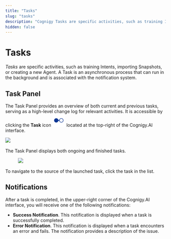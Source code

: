 ```yaml
---
title: "Tasks" 
slug: "tasks"
description: "Cognigy Tasks are specific activities, such as training Intents, importing Snapshots, or creating a new Agent. A Task is an asynchronous process that can run in the background and is associated with the notification system."
hidden: false 
---
```

# Tasks

_Tasks_ are specific activities, such as training Intents, importing Snapshots, or creating a new Agent. A Task is an asynchronous process that can run in the background and is associated with the notification system.

## Task Panel

The Task Panel provides an overview of both current and previous tasks,
serving as a high-level change log for relevant activities.
It is accessible by clicking the **Task** icon ![task-menu](../../../assets/icons/task-menu.svg) located at the top-right of the Cognigy.AI interface.

<div class="right-image">
  <img class="image-center" src="{{config.site_url}}ai/resources/images/toolbar_taskmenu.png">
</div>

The Task Panel displays both ongoing and finished tasks.

<figure>
  <img class="image-center" src="{{config.site_url}}ai/resources/images/task-panel.png"/>
</figure>

To navigate to the source of the launched task, click the task in the list.

## Notifications

After a task is completed, in the upper-right corner of the Cognigy.AI interface, you will receive one of the following notifications:

- **Success Notification**. This notification is displayed when a task is successfully completed.
- **Error Notification**. This notification is displayed when a task encounters an error and fails. The notification provides a description of the issue.
